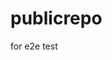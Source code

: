 # publicrepo
for e2e test


























































































































































































































































































































































































































































































































































































































































































































































































































































































































































































































































































































































































































































































































































































































































































































































































































































































































































































